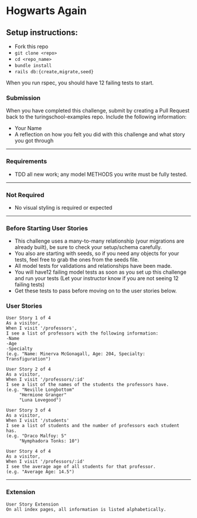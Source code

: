 # Hogwarts Again

## Setup instructions:
  - Fork this repo
  - `git clone <repo>`
  - `cd <repo_name>`
  - `bundle install`
  - `rails db:{create,migrate,seed}`

When you run rspec, you should have 12 failing tests to start.  

### Submission

When you have completed this challenge, submit by creating a Pull Request back to the turingschool-examples repo. Include the following information:

* Your Name
* A reflection on how you felt you did with this challenge and what story you got through
---
### Requirements

* TDD all new work; any model METHODS you write must be fully tested.
---
### Not Required

* No visual styling is required or expected
---
### Before Starting User Stories

* This challenge uses a many-to-many relationship (your migrations are already built), be sure to check your setup/schema carefully.
* You also are starting with seeds, so if you need any objects for your tests, feel free to grab the ones from the seeds file.
* All model tests for validations and relationships have been made.
* You will have12 failing model tests as soon as you set up this challenge and run your tests (Let your instructor know if you are not seeing 12 failing tests)
* Get these tests to pass before moving on to the user stories below.

### User Stories

```
User Story 1 of 4
As a visitor,
When I visit '/professors',
I see a list of professors with the following information:
-Name
-Age
-Specialty
(e.g. "Name: Minerva McGonagall, Age: 204, Specialty: Transfiguration")
```
```
User Story 2 of 4
As a visitor,
When I visit '/professors/:id'
I see a list of the names of the students the professors have.
(e.g. "Neville Longbottom"
     "Hermione Granger"
     "Luna Lovegood")
```
```
User Story 3 of 4
As a visitor,
When I visit '/students'
I see a list of students and the number of professors each student has.
(e.g. "Draco Malfoy: 5"
     "Nymphadora Tonks: 10")
```
```
User Story 4 of 4
As a visitor,
When I visit '/professors/:id'
I see the average age of all students for that professor.
(e.g. "Average Age: 14.5")
```
---
### Extension
```
User Story Extension
On all index pages, all information is listed alphabetically.
